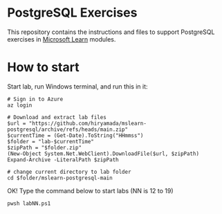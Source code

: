 # PostgreSQL Exercises

This repository contains the instructions and files to support PostgreSQL exercises in [Microsoft Learn](https://learn.microsoft.com) modules.

# How to start

Start lab, run Windows terminal, and run this in it:

```pwsh
# Sign in to Azure
az login

# Download and extract lab files
$url = "https://github.com/hiryamada/mslearn-postgresql/archive/refs/heads/main.zip"
$currentTime = (Get-Date).ToString("HHmmss")
$folder = "lab-$currentTime"
$zipPath = "$folder.zip"
(New-Object System.Net.WebClient).DownloadFile($url, $zipPath)
Expand-Archive -LiteralPath $zipPath

# change current directory to lab folder
cd $folder/mslearn-postgresql-main
```

OK! Type the command below to start labs (NN is 12 to 19)

```pwsh
pwsh labNN.ps1
```
